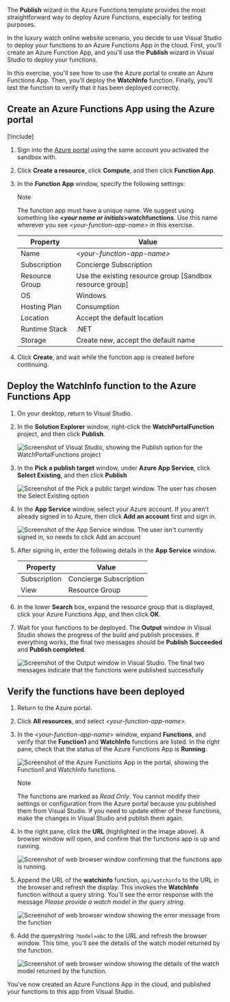 The **Publish** wizard in the Azure Functions template provides the most straightforward way to deploy Azure Functions, especially for testing purposes.

In the luxury watch online website scenario, you decide to use Visual Studio to deploy your functions to an Azure Functions App in the cloud. First, you'll create an Azure Function App, and you'll use the **Publish** wizard in Visual Studio to deploy your functions.

In this exercise, you'll see how to use the Azure portal to create an Azure Functions App. Then, you'll deploy the **WatchInfo** function. Finally, you'll test the function to verify that it has been deployed correctly.

## Create an Azure Functions App using the Azure portal

[!include[](../../../includes/azure-sandbox-activate.md)]

1. Sign into the [Azure portal](https://portal.azure.com/learn.docs.microsoft.com?azure-portal=true) using the same account you activated the sandbox with.

1. Click **Create a resource**, click **Compute**, and then click **Function App**.

1. In the **Function App** window, specify the following settings:

    > [!NOTE]
    > The function app must have a unique name. We suggest using something like **\<*your name or initials*\>watchfunctions**. Use this name wherever you see *\<your-function-app-name\>* in this exercise.

    | Property  | Value  |
    |---|---|
    | Name | *\<your-function-app-name\>* |
    | Subscription | Concierge Subscription  |
    | Resource Group | Use the existing resource group <rgn>[Sandbox resource group]</rgn> |
    | OS | Windows |
    | Hosting Plan | Consumption |
    | Location | Accept the default location |
    | Runtime Stack | .NET |
    | Storage | Create new, accept the default name |

1. Click **Create**, and wait while the function app is created before continuing.

## Deploy the WatchInfo function to the Azure Functions App

1. On your desktop, return to Visual Studio.

1. In the **Solution Explorer** window, right-click the **WatchPortalFunction** project, and then click **Publish**.

    ![Screenshot of Visual Studio, showing the Publish option for the WatchPortalFunctions project](../media/5-start-publish-from-visual-studio.png)

1. In the **Pick a publish target** window, under **Azure App Service**, click **Select Existing**, and then click **Publish**

    ![Screenshot of the Pick a public target window. The user has chosen the Select Existing option](../media/5-pick-a-publish-target.png)

1. In the **App Service** window, select your Azure account. If you aren't already signed in to Azure, then click **Add an account** first and sign in.

    ![Screenshot of the App Service window. The user isn't currently signed in, so needs to click Add an account](../media/5-add-account.png)

1. After signing in, enter the following details in the **App Service** window.

    | Property  | Value  |
    |---|---|
    | Subscription | Concierge Subscription  |
    | View | Resource Group |

1. In the lower **Search** box, expand the resource group that is displayed, click your Azure Functions App, and then click **OK**. 

1. Wait for your functions to be deployed. The **Output** window in Visual Studio shows the progress of the build and publish processes. If everything works, the final two messages should be **Publish Succeeded** and **Publish completed**.

    ![Screenshot of the Output window in Visual Studio. The final two messages indicate that the functions were published successfully](../media/5-output-window.png)

## Verify the functions have been deployed

1. Return to the Azure portal.

1. Click **All resources**, and select *\<your-function-app-name\>*.

1. In the *\<your-function-app-name\>* window, expand **Functions**, and verify that the **Function1** and  **WatchInfo** functions are listed. In the right pane, check that the status of the Azure Functions App is **Running**.

    ![Screenshot of the Azure Functions App in the portal, showing the Function1 and WatchInfo functions.](../media/5-functions-app.png)

    > [!NOTE]
    > The functions are marked as *Read Only*. You cannot modify their settings or configuration from the Azure portal because you published them from Visual Studio. If you need to update either of these functions, make the changes in Visual Studio and publish them again.

1. In the right pane, click the **URL** (highlighted in the image above). A browser window will open, and confirm that the functions app is up and running.

    ![Screenshot of web browser window confirming that the functions app is running.](../media/5-functions-app-running.png)

1. Append the URL of the **watchinfo** function, `api/watchinfo` to the URL in the browser and refresh the display. This invokes the **WatchInfo** function without a query string. You'll see the error response with the message *Please provide a watch model in the query string*.

   ![Screenshot of web browser window showing the error message from the function](../media/5-function-error.png)

1. Add the querystring `?model=abc`  to the URL and refresh the browser window. This time, you'll see the details of the watch model returned by the function.

    ![Screenshot of web browser window showing the details of the watch model returned by the function.](../media/5-function-success.png)

You've now created an Azure Functions App in the cloud, and published your functions to this app from Visual Studio.